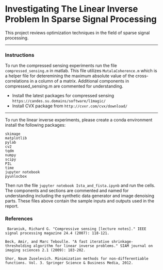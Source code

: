 # Investigating The Linear Inverse Problem In Sparse Signal Processing

This project reviews optimization techniques in the field of sparse signal
processing.

--- 

### Instructions

To run the compressed sensing experiments run the file `compressed_sensing.m` in matlab. This file utilizes `MutalaCoherence.m` which is a helper file for deteremining the maximum absolute value of the cross-correlations in a column of a matrix. Additional components in compressed_sensing.m are commented for understanding.

* Install the latest packages for compressed sensing `https://candes.su.domains/software/l1magic/`
* Install CVX package from `http://cvxr.com/cvx/download/`

--- 
To run the linear inverse experiments, please create a conda environment install the following packages:
```
skimage
matplotlib
pylab
cv2
tqdm
numpy
scipy
PIL 
time
jupyter notebook
pyunlocbox
```

Then run the file `jupyter notebook Ista_and_fista.ipynb` and run the cells. The components and sections are commented and named for understanding including the synthetic data generator and image denoising parts. These files above contain the sample inputs and outputs used in the report.





### References

``` Baraniuk, Richard G. "Compressive sensing [lecture notes]." IEEE signal processing magazine 24.4 (2007): 118-121.```

```Beck, Amir, and Marc Teboulle. "A fast iterative shrinkage-thresholding algorithm for linear inverse problems." SIAM journal on imaging sciences 2.1 (2009): 183-202.```

```Shor, Naum Zuselevich. Minimization methods for non-differentiable functions. Vol. 3. Springer Science & Business Media, 2012.```